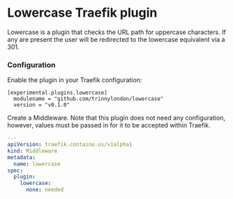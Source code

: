 # Lowercase Traefik plugin

Lowercase is a plugin that checks the URL path for uppercase characters. If any are present the user will be redirected to the lowercase equivalent via a 301.

### Configuration

Enable the plugin in your Traefik configuration:

```
[experimental.plugins.lowercase]
  modulename = "github.com/trinnylondon/lowercase"
  version = "v0.1.0"
```

Create a Middleware. Note that this plugin does not need any configuration, however, values must be passed in for it to be accepted within Traefik.

```yaml
---
apiVersion: traefik.containo.us/v1alpha1
kind: Middleware
metadata:
  name: lowercase
spec:
  plugin:
    lowercase:
      none: needed
```
